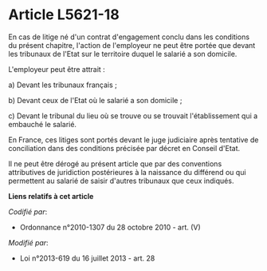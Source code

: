 # Article L5621-18

En cas de litige né d'un contrat d'engagement conclu dans les conditions du présent chapitre, l'action de l'employeur ne peut
être portée que devant les tribunaux de l'Etat sur le territoire duquel le salarié a son domicile.

L'employeur peut être attrait :

a) Devant les tribunaux français ;

b) Devant ceux de l'Etat où le salarié a son domicile ;

c) Devant le tribunal du lieu où se trouve ou se trouvait l'établissement qui a embauché le salarié.

En France, ces litiges sont portés devant le juge judiciaire après tentative de conciliation dans des conditions précisée par
décret en Conseil d'Etat.

Il ne peut être dérogé au présent article que par des conventions attributives de juridiction postérieures à la naissance du
différend ou qui permettent au salarié de saisir d'autres tribunaux que ceux indiqués.

**Liens relatifs à cet article**

_Codifié par_:

  - Ordonnance n°2010-1307 du 28 octobre 2010 - art. (V)

_Modifié par_:

  - Loi n°2013-619 du 16 juillet 2013 - art. 28
